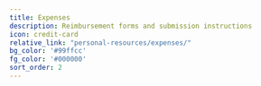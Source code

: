 ```yaml
---
title: Expenses
description: Reimbursement forms and submission instructions
icon: credit-card
relative_link: "personal-resources/expenses/"
bg_color: '#99ffcc'
fg_color: '#000000'
sort_order: 2
---
```

